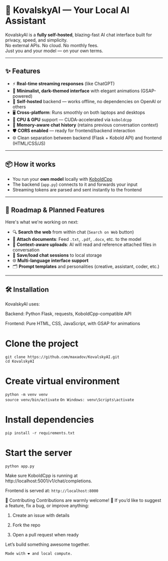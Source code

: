 # 🧠 KovalskyAI — Your Local AI Assistant

KovalskyAI is a **fully self-hosted**, blazing-fast AI chat interface built for privacy, speed, and simplicity.  
No external APIs. No cloud. No monthly fees.  
Just you and your model — on your own terms.

---

## ✨ Features

- ⚡ **Real-time streaming responses** (like ChatGPT)
- 🎨 **Minimalist, dark-themed interface** with elegant animations (GSAP-powered)
- 🧱 **Self-hosted** backend — works offline, no dependencies on OpenAI or others
- 🖥️ **Cross-platform**: Runs smoothly on both laptops and desktops
- 🔁 **CPU & GPU** support — CUDA-accelerated via `koboldcpp`
- 💬 **Memory-aware chat history** (retains previous conversation context)
- 🛡️ **CORS enabled** — ready for frontend/backend interaction
- 🌐 Clean separation between backend (Flask + Kobold API) and frontend (HTML/CSS/JS)

---

## 📦 How it works

- You run your **own model** locally with [KoboldCpp](https://github.com/LostRuins/koboldcpp)
- The backend (`app.py`) connects to it and forwards your input
- Streaming tokens are parsed and sent instantly to the frontend


---

## 🚧 Roadmap & Planned Features

Here's what we're working on next:

- 🔍 **Search the web** from within chat (`Search on Web` button)
- 📎 **Attach documents**: Feed `.txt`, `.pdf`, `.docx`, etc. to the model
- 🧠 **Context-aware uploads**: AI will read and reference attached files in conversation
- 💾 **Save/load chat sessions** to local storage
- 🌐 **Multi-language interface support**
- 🗂️ **Prompt templates** and personalities (creative, assistant, coder, etc.)

---

## 🛠️ Installation
KovalskyAI uses:

Backend: Python Flask, requests, KoboldCpp-compatible API

Frontend: Pure HTML, CSS, JavaScript, with GSAP for animations

# Clone the project
```git clone https://github.com/maxadov/KovalskyAI.git```  
```cd KovalskyAI```

# Create virtual environment
```python -m venv venv```  
```source venv/bin/activate```    ```On Windows: venv\Scripts\activate```

# Install dependencies
```pip install -r requirements.txt```

# Start the server
```python app.py```

Make sure KoboldCpp is running at http://localhost:5001/v1/chat/completions.

Frontend is served at: `http://localhost:8000`


🤝 Contributing
Contributions are warmly welcome! 🔧
If you’d like to suggest a feature, fix a bug, or improve anything:

1. Create an issue with details

2. Fork the repo

3. Open a pull request when ready

Let’s build something awesome together.  


`Made with ❤️ and local compute.`
